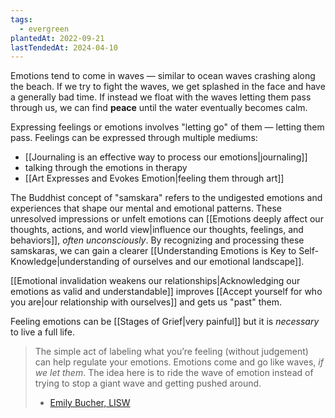 ```yaml
---
tags:
  - evergreen
plantedAt: 2022-09-21
lastTendedAt: 2024-04-10
---
```

Emotions tend to come in waves — similar to ocean waves crashing along the beach. If we try to fight the waves, we get splashed in the face and have a generally bad time. If instead we float with the waves letting them pass through us, we can find **peace** until the water eventually becomes calm.

Expressing feelings or emotions involves "letting go" of them — letting them pass. Feelings can be expressed through multiple mediums:

- [[Journaling is an effective way to process our emotions|journaling]]
- talking through the emotions in therapy
- [[Art Expresses and Evokes Emotion|feeling them through art]]

The Buddhist concept of "samskara" refers to the undigested emotions and experiences that shape our mental and emotional patterns. These unresolved impressions or unfelt emotions can [[Emotions deeply affect our thoughts, actions, and world view|influence our thoughts, feelings, and behaviors]], *often unconsciously*. By recognizing and processing these samskaras, we can gain a clearer [[Understanding Emotions is Key to Self-Knowledge|understanding of ourselves and our emotional landscape]].

[[Emotional invalidation weakens our relationships|Acknowledging our emotions as valid and understandable]] improves [[Accept yourself for who you are|our relationship with ourselves]] and gets us "past" them.

Feeling emotions can be [[Stages of Grief|very painful]] but it is *necessary* to live a full life.

> The simple act of labeling what you’re feeling (without judgement) can help regulate your emotions. Emotions come and go like waves, *if we let them*. The idea here is to ride the wave of emotion instead of trying to stop a giant wave and getting pushed around. 
> - [Emily Bucher, LISW](https://wexnermedical.osu.edu/blog/why-its-important-to-feel-all-of-your-feelings)
